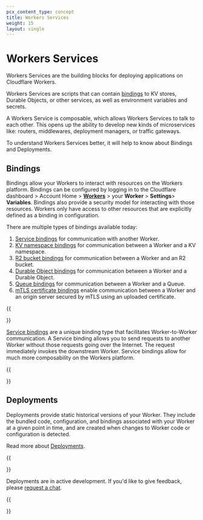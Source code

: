 ```yaml
---
pcx_content_type: concept
title: Workers Services
weight: 15
layout: single
---
```


# Workers Services

Workers Services are the building blocks for deploying applications on Cloudflare Workers.

Workers Services are scripts that can contain [bindings](#bindings) to KV stores, Durable Objects, or other services, as well as environment variables and secrets.

A Workers Service is composable, which allows Workers Services to talk to each other. This opens up the ability to develop new kinds of microservices like: routers, middlewares, deployment managers, or traffic gateways.

To understand Workers Services better, it will help to know about Bindings and Deployments.

## Bindings

Bindings allow your Workers to interact with resources on the Workers platform. Bindings can be configured by logging in to the Cloudflare dashboard > Account Home > [**Workers**](https://dash.cloudflare.com/?zone=workers) > your **Worker** > **Settings**> **Variables**. Bindings also provide a security model for interacting with those resources. Workers only have access to other resources that are explicitly defined as a binding in configuration.

There are multiple types of bindings available today:

1. [Service bindings](/workers/platform/bindings/about-service-bindings/) for communication with another Worker.
2. [KV namespace bindings](/workers/runtime-apis/kv/#kv-bindings) for communication between a Worker and a KV namespace.
3. [R2 bucket bindings](/r2/data-access/workers-api/workers-api-reference/#create-a-binding) for communication between a Worker and an R2 bucket.
4. [Durable Object bindings](/workers/runtime-apis/durable-objects/#accessing-a-durable-object-from-a-worker) for communication between a Worker and a Durable Object.
5. [Queue bindings](/queues/configuration/) for communication between a Worker and a Queue.
6. [mTLS certificate bindings](/workers/runtime-apis/mtls) enable communication between a Worker and an origin server secured by mTLS using an uploaded certificate.

{{<Aside type="note">}}

[Service bindings](/workers/platform/bindings/about-service-bindings/) are a unique binding type that facilitates Worker-to-Worker communication. A Service binding allows you to send requests to another Worker without those requests going over the Internet. The request immediately invokes the downstream Worker. Service bindings allow for much more composability on the Workers platform.

{{</Aside>}}

## Deployments

Deployments provide static historical versions of your Worker. They include the bundled code, configuration, and bindings associated with your Worker at a given point in time, and are created when changes to Worker code or configuration is detected.

Read more about [Deployments](/workers/platform/deployments).

{{<Aside type="note">}}

Deployments are in active development. If you'd like to give feedback, please [request a chat](https://www.cloudflare.com/lp/developer-week-deployments).

{{</Aside>}}


